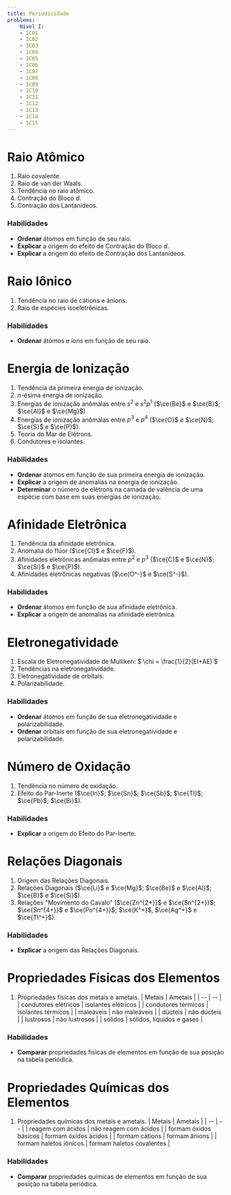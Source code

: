 ```yaml
---
title: Periodicidade
problems:
    Nível I:
    - 1C01
    - 1C02
    - 1C03
    - 1C04
    - 1C05
    - 1C06
    - 1C07
    - 1C08
    - 1C09
    - 1C10
    - 1C11
    - 1C12
    - 1C13
    - 1C14
    - 1C15
---
```


# Raio Atômico

1. Raio covalente.
2. Raio de van der Waals.
3. Tendência no raio atômico.
4. Contração do Bloco $d$.
5. Contração dos Lantanídeos.

### Habilidades

- **Ordenar** átomos em função de seu raio.
- **Explicar** a origem do efeito de Contração do Bloco $d$.
- **Explicar** a origem do efeito de Contração dos Lantanídeos.

# Raio Iônico

1. Tendência no raio de cátions e ânions.
2. Raio de espécies isoeletrônicas.

### Habilidades

- **Ordenar** átomos e íons em função de seu raio.

# Energia de Ionização

1. Tendência da primeira energia de ionização.
2. $n$-ésima energia de ionização.
3. Energias de ionização anômalas entre $s^2$ e $s^2p^1$ ($\ce{Be}$ e $\ce{B}$; $\ce{Al}$ e $\ce{Mg}$)
4. Energias de ionização anômalas entre $p^3$ e $p^4$ ($\ce{O}$ e $\ce{N}$; $\ce{S}$ e $\ce{P}$).
6. Teoria do Mar de Elétrons.
7. Condutores e isolantes.

### Habilidades

- **Ordenar** átomos em função de sua primeira energia de ionização.
- **Explicar** a origem de anomalias na energia de ionização.
- **Determinar** o número de elétrons na camada de valência de uma espécie com base em suas energias de ionização.

# Afinidade Eletrônica

1. Tendência da afinidade eletrônica.
2. Anomalia do flúor ($\ce{Cl}$ e $\ce{F}$).
3. Afinidades eletrônicas anômalas entre $p^2$ e $p^3$ ($\ce{C}$ e $\ce{N}$; $\ce{Si}$ e $\ce{P}$).
4. Afinidades eletrônicas negativas ($\ce{O^-}$ e $\ce{S^-}$). 

### Habilidades

- **Ordenar** átomos em função de sua afinidade eletrônica.
- **Explicar** a origem de anomalias na afinidade eletrônica.

# Eletronegatividade

1. Escala de Eletronegatividade de Mulliken: $ \chi = \frac{1}{2}(EI+AE) $
2. Tendências na eletronegatividade.
3. Eletronegatividade de orbitais.
4. Polarizabilidade.

### Habilidades

- **Ordenar** átomos em função de sua eletronegatividade e polarizabilidade.
- **Ordenar** orbitais em função de sua eletronegatividade e polarizabilidade.

# Número de Oxidação 

1. Tendência no número de oxidação.
2. Efeito do Par-Inerte ($\ce{In}$; $\ce{Sn}$; $\ce{Sb}$; $\ce{Tl}$; $\ce{Pb}$; $\ce{Bi}$).

### Habilidades

- **Explicar** a origem do Efeito do Par-Inerte.

# Relações Diagonais

1. Origem das Relações Diagonais. 
2. Relações Diagonais ($\ce{Li}$ e $\ce{Mg}$; $\ce{Be}$ e $\ce{Al}$; $\ce{B}$ e $\ce{Si}$).
3. Relações "Movimento do Cavalo" ($\ce{Zn^{2+}}$ e $\ce{Sn^{2+}}$; $\ce{Sn^{4+}}$ e $\ce{Po^{4+}}$; $\ce{K^+}$, $\ce{Ag^+}$ e $\ce{Tl^+}$).

### Habilidades

- **Explicar** a origem das Relações Diagonais.

# Propriedades Físicas dos Elementos

1. Propriedades físicas dos metais e ametais.
    | Metais | Ametais |
    | -- | -- |
    | condutores elétricos | isolantes elétricos |
    | condutores térmicos | isolantes térmicos |
    | maleáveis | não maleáveis |
    | dúcteis | não dúcteis | 
    | lustrosos | não lustrosos |
    | sólidos | sólidos, líquidos e gases |

### Habilidades

- **Comparar** propriedades físicas de elementos em função de sua posição na tabela periódica.

# Propriedades Químicas dos Elementos

1. Propriedades químicas dos metais e ametais.
    | Metais | Ametais |
    | -- | -- |
    | reagem com ácidos | não reagem com ácidos |
    | formam óxidos básicos | formam óxidos ácidos |
    | formam cátions | formam ânions |
    | formam haletos iônicos | formam haletos covalentes | 

### Habilidades

- **Comparar** propriedades químicas de elementos em função de sua posição na tabela periódica.

